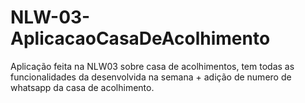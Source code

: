 # NLW-03-AplicacaoCasaDeAcolhimento
Aplicação feita na NLW03 sobre casa de acolhimentos, tem todas as funcionalidades da desenvolvida na semana + adição de numero de whatsapp da casa de acolhimento.
